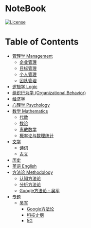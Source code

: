 # NoteBook

[![License](https://img.shields.io/badge/license-Apache%202-4EB1BA.svg)](https://www.apache.org/licenses/LICENSE-2.0.html)

Table of Contents
=================

   * [<a href="MGT/README.md">管理学 Management</a>](#管理学-management)
      * [企业管理](#企业管理)
      * [目标管理](#目标管理)
      * [个人管理](#个人管理)
      * [团队管理](#团队管理)
   * [<a href="Logic/README.md">逻辑学 Logic</a>](#逻辑学-logic)
   * [<a href="Org-Behavior/README.md">组织行为学 (Organizational Behavior)</a>](#组织行为学-organizational-behavior)
   * [<a href="Economics/README.md">经济学</a>](#经济学)
   * [<a href="Psychology/README.md">心理学 Psychology</a>](#心理学-psychology)
   * [<a href="Mathematics/README.md">数学 Mathematics</a>](#数学-mathematics)
      * [<a href="Mathematics/Algebra/README.md">代数</a>](#代数)
      * [<a href="Mathematics/NumberTheory/README.md">数论</a>](#数论)
      * [<a href="Mathematics/Discrete/README.md">离散数学</a>](#离散数学)
      * [<a href="Mathematics/Probability-and-Statistics/README.md">概率论与数理统计</a>](#概率论与数理统计)
   * [文学](#文学)
      * [<a href="Literature/Poem.md">诗词</a>](#诗词)
      * [<a href="Literature/AncientProse.md">古文</a>](#古文)
   * [<a href="History/README.md">历史</a>](#历史)
   * [<a href="English/README.md">英语 English</a>](#英语-english)
   * [方法论 Methodology](#方法论-methodology)
      * [<a href="methodology/cognitive/README.md">认知方法论</a>](#认知方法论)
      * [<a href="methodology/analytical/README.md">分析方法论</a>](#分析方法论)
      * [<a href="SpecialTopics/WuJun/google/README.md">Google方法论 - 吴军</a>](#google方法论---吴军)
   * [专题](#专题)
      * [吴军](#吴军)
         * [<a href="SpecialTopics/WuJun/google/README.md">Google方法论</a>](#google方法论)
         * [<a href="">科技史纲</a>](#科技史纲)
         * [<a href="SpecialTopics/WuJun/5G/README.md">5G</a>](#5g)
